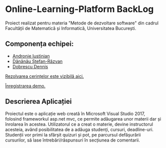# Online-Learning-Platform BackLog

Proiect realizat pentru materia "Metode de dezvoltare software" din cadrul Facultății de Matematică și Informatică, Universitatea București.

## Componența echipei:

- [Andronie Iustinian](https://github.com/1USMazing)
- [Dănănău Ștefan-Răzvan](https://github.com/DananauRazvan)
- [Dobrescu Dennis](https://github.com/dennis3009)
 
[Rezolvarea cerințelor este vizibilă aici.](https://github.com/1USMazing/Online-Learning-Platform/wiki)

[Înregistrarea demo.](https://www.youtube.com/watch?v=r4lEXxpj4to)

## Descrierea Aplicației

Proiectul este o aplicație web creată în Microsoft Visual Studio 2017, folosind frameworkul asp.net mvc, ce permite adăugarea unor materii dar și înrolarea în acestea. Utilizatorul ce a creat o materie, devine instructorul acesteia, având posibilitatea de a adăuga studenți, cursuri, deadline-uri. Studenții vor primi la sfârșit quizuri și pot, pe parcursul defășurării cursurilor, să lase întrebări/răspunsuri în secțiunea de comentarii. 
